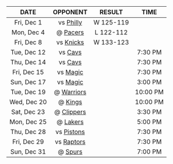 |    DATE     |            OPPONENT             |  RESULT   |   TIME   |
|:-----------:|:-------------------------------:|:---------:|:--------:|
| Fri, Dec 1  |     vs [Philly](/r/sixers)      | W 125-119 |          |
| Mon, Dec 4  |      @ [Pacers](/r/pacers)      | L 122-112 |          |
| Fri, Dec 8  |    vs [Knicks](/r/NYKnicks)     | W 133-123 |          |
| Tue, Dec 12 |   vs [Cavs](/r/clevelandcavs)   |           | 7:30 PM  |
| Thu, Dec 14 |   vs [Cavs](/r/clevelandcavs)   |           | 7:30 PM  |
| Fri, Dec 15 |   vs [Magic](/r/OrlandoMagic)   |           | 7:30 PM  |
| Sun, Dec 17 |   vs [Magic](/r/OrlandoMagic)   |           | 3:00 PM  |
| Tue, Dec 19 |    @ [Warriors](/r/warriors)    |           | 10:00 PM |
| Wed, Dec 20 |       @ [Kings](/r/kings)       |           | 10:00 PM |
| Sat, Dec 23 |   @ [Clippers](/r/LAClippers)   |           | 3:30 PM  |
| Mon, Dec 25 |      @ [Lakers](/r/lakers)      |           | 5:00 PM  |
| Thu, Dec 28 | vs [Pistons](/r/DetroitPistons) |           | 7:30 PM  |
| Fri, Dec 29 | vs [Raptors](/r/torontoraptors) |           | 7:30 PM  |
| Sun, Dec 31 |     @ [Spurs](/r/NBASpurs)      |           | 7:00 PM  |